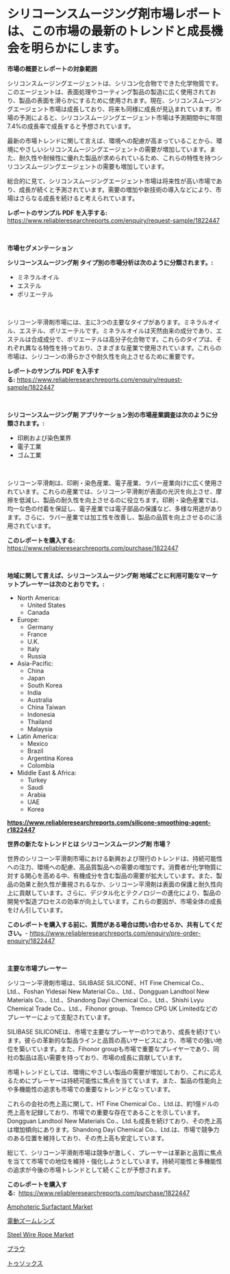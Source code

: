 <p><h1>シリコーンスムージング剤市場レポートは、この市場の最新のトレンドと成長機会を明らかにします。</h1></p><p><strong>市場の概要とレポートの対象範囲</strong></p>
<p><p>シリコンスムージングエージェントは、シリコン化合物でできた化学物質です。このエージェントは、表面処理やコーティング製品の製造に広く使用されており、製品の表面を滑らかにするために使用されます。現在、シリコンスムージングエージェント市場は成長しており、将来も同様に成長が見込まれています。市場の予測によると、シリコンスムージングエージェント市場は予測期間中に年間7.4%の成長率で成長すると予想されています。</p><p>最新の市場トレンドに関して言えば、環境への配慮が高まっていることから、環境にやさしいシリコンスムージングエージェントの需要が増加しています。また、耐久性や耐候性に優れた製品が求められているため、これらの特性を持つシリコンスムージングエージェントの需要も増加しています。</p><p>総合的に見て、シリコンスムージングエージェント市場は将来性が高い市場であり、成長が続くと予測されています。需要の増加や新技術の導入などにより、市場はさらなる成長を続けると考えられています。</p></p>
<p><strong>レポートのサンプル PDF を入手する:</strong> <a href="https://www.reliableresearchreports.com/enquiry/request-sample/1822447">https://www.reliableresearchreports.com/enquiry/request-sample/1822447</a></p>
<p>&nbsp;</p>
<p><strong>市場セグメンテーション</strong></p>
<p><strong>シリコーンスムージング剤 タイプ別の市場分析は次のように分類されます。:</strong></p>
<p><ul><li>ミネラルオイル</li><li>エステル</li><li>ポリエーテル</li></ul></p>
<p>&nbsp;</p>
<p><p>シリコーン平滑剤市場には、主に3つの主要なタイプがあります。ミネラルオイル、エステル、ポリエーテルです。ミネラルオイルは天然由来の成分であり、エステルは合成成分で、ポリエーテルは高分子化合物です。これらのタイプは、それぞれ異なる特性を持っており、さまざまな産業で使用されています。これらの市場は、シリコーンの滑らかさや耐久性を向上させるために重要です。</p></p>
<p><strong>レポートのサンプル PDF を入手する:</strong>&nbsp;<a href="https://www.reliableresearchreports.com/enquiry/request-sample/1822447">https://www.reliableresearchreports.com/enquiry/request-sample/1822447</a></p>
<p>&nbsp;</p>
<p><strong> シリコーンスムージング剤 アプリケーション別の市場産業調査は次のように分類されます。:</strong></p>
<p><ul><li>印刷および染色業界</li><li>電子工業</li><li>ゴム工業</li></ul></p>
<p>&nbsp;</p>
<p><p>シリコーン平滑剤は、印刷・染色産業、電子産業、ラバー産業向けに広く使用されています。これらの産業では、シリコーン平滑剤が表面の光沢を向上させ、摩擦を低減し、製品の耐久性を向上させるのに役立ちます。印刷・染色産業では、均一な色の付着を保証し、電子産業では電子部品の保護など、多様な用途があります。さらに、ラバー産業では加工性を改善し、製品の品質を向上させるのに活用されています。</p></p>
<p><strong>このレポートを購入する:</strong>&nbsp; <a href="https://www.reliableresearchreports.com/purchase/1822447">https://www.reliableresearchreports.com/purchase/1822447</a></p>
<p>&nbsp;</p>
<p><strong>地域に関して言えば、シリコーンスムージング剤 地域ごとに利用可能なマーケットプレーヤーは次のとおりです。:</strong></p>
<p><ul>
    <li>
        North America:
        <ul>
            <li>United States</li>
            <li>Canada</li>
        </ul>
    </li>
    <li>
        Europe:
        <ul>
            <li>Germany</li>
            <li>France</li>
            <li>U.K.</li>
            <li>Italy</li>
            <li>Russia</li>
        </ul>
    </li>
    <li>
        Asia-Pacific:
        <ul>
            <li>China</li>
            <li>Japan</li>
            <li>South Korea</li>
            <li>India</li>
            <li>Australia</li>
            <li>China Taiwan</li>
            <li>Indonesia</li>
            <li>Thailand</li>
            <li>Malaysia</li>
        </ul>
    </li>
    <li>
        Latin America:
        <ul>
            <li>Mexico</li>
            <li>Brazil</li>
            <li>Argentina Korea</li>
            <li>Colombia</li>
        </ul>
    </li>
    <li>
        Middle East & Africa:
        <ul>
            <li>Turkey</li>
            <li>Saudi</li>
            <li>Arabia</li>
            <li>UAE</li>
            <li>Korea</li>
        </ul>
    </li>
    </ul></p>
<p><strong><a href="https://www.reliableresearchreports.com/silicone-smoothing-agent-r1822447">https://www.reliableresearchreports.com/silicone-smoothing-agent-r1822447</a></strong>&nbsp;</p>
<p><strong>世界の新たなトレンドとは シリコーンスムージング剤 市場？</strong></p>
<p><p>世界のシリコーン平滑剤市場における新興および現行のトレンドは、持続可能性への注力、環境への配慮、高品質製品への需要の増加です。消費者が化学物質に対する関心を高める中、有機成分を含む製品の需要が拡大しています。また、製品の効果と耐久性が重視されるなか、シリコーン平滑剤は表面の保護と耐久性向上に貢献しています。さらに、デジタル化とテクノロジーの進化により、製品の開発や製造プロセスの効率が向上しています。これらの要因が、市場全体の成長をけん引しています。</p></p>
<p><strong>このレポートを購入する前に、質問がある場合は問い合わせるか、共有してください。</strong>- <a href="https://www.reliableresearchreports.com/enquiry/pre-order-enquiry/1822447">https://www.reliableresearchreports.com/enquiry/pre-order-enquiry/1822447</a></p>
<p>&nbsp;</p>
<p><strong>主要な市場プレーヤー</strong></p>
<p><p>シリコーン平滑剤市場は、SILIBASE SILICONE、HT Fine Chemical Co.、Ltd.、Foshan Yidesai New Material Co.、Ltd.、Dongguan Landtool New Materials Co.、Ltd.、Shandong Dayi Chemical Co.、Ltd.、Shishi Lvyu Chemical Trade Co.、Ltd.、Fihonor group、Tremco CPG UK Limitedなどのプレーヤーによって支配されています。</p><p>SILIBASE SILICONEは、市場で主要なプレーヤーの1つであり、成長を続けています。彼らの革新的な製品ラインと品質の高いサービスにより、市場での強い地位を築いています。また、Fihonor groupも市場で重要なプレイヤーであり、同社の製品は高い需要を持っており、市場の成長に貢献しています。</p><p>市場トレンドとしては、環境にやさしい製品の需要が増加しており、これに応えるためにプレーヤーは持続可能性に焦点を当てています。また、製品の性能向上や多機能性の追求も市場での重要なトレンドとなっています。</p><p>これらの会社の売上高に関して、HT Fine Chemical Co.、Ltd.は、約1億ドルの売上高を記録しており、市場での重要な存在であることを示しています。Dongguan Landtool New Materials Co.、Ltd.も成長を続けており、その売上高は増加傾向にあります。Shandong Dayi Chemical Co.、Ltd.は、市場で競争力のある位置を維持しており、その売上高も安定しています。</p><p>総じて、シリコーン平滑剤市場は競争が激しく、プレーヤーは革新と品質に焦点を当てて市場での地位を維持・強化しようとしています。持続可能性と多機能性の追求が今後の市場トレンドとして続くことが予想されます。</p></p>
<p><strong>このレポートを購入する:</strong>&nbsp;&nbsp;<a href="https://www.reliableresearchreports.com/purchase/1822447">https://www.reliableresearchreports.com/purchase/1822447</a></p>
<p><p><a href="https://www.linkedin.com/pulse/amphoteric-surfactant-market-size-growth-outlook-from-2024-jxame?trackingId=xlKXqtVMf3YsLbxalXBYdg%3D%3D">Amphoteric Surfactant Market</a></p><p><a href="https://github.com/moulafa/Market-Research-Report-List-1/blob/main/508405329702.md">電動ズームレンズ</a></p><p><a href="https://www.linkedin.com/pulse/insights-steel-wire-rope-market-size-analysing-share-trends-oru4e?trackingId=mrTs0XIc0tqQ6ofOw1MBuA%3D%3D">Steel Wire Rope Market</a></p><p><a href="https://medium.com/@carllane655/%E3%83%97%E3%83%A9%E3%82%A6%E5%B8%82%E5%A0%B4%E5%88%86%E6%9E%90-%E3%81%9D%E3%81%AEcagr-%E5%B8%82%E5%A0%B4%E3%82%BB%E3%82%B0%E3%83%A1%E3%83%B3%E3%83%86%E3%83%BC%E3%82%B7%E3%83%A7%E3%83%B3-%E3%82%B0%E3%83%AD%E3%83%BC%E3%83%90%E3%83%AB%E7%94%A3%E6%A5%AD%E6%A6%82%E8%A6%81-affb545cf7cf">プラウ</a></p><p><a href="https://medium.com/@a.d.michael1/%E3%81%A4%E3%81%BE%E5%85%88%E3%82%BD%E3%83%83%E3%82%AF%E3%82%B9%E3%81%AE%E5%B8%82%E5%A0%B4%E5%88%86%E6%9E%90-%E3%81%9D%E3%81%AEcagr-%E5%B8%82%E5%A0%B4%E3%82%BB%E3%82%B0%E3%83%A1%E3%83%B3%E3%83%86%E3%83%BC%E3%82%B7%E3%83%A7%E3%83%B3-%E4%B8%96%E7%95%8C%E7%94%A3%E6%A5%AD%E6%A6%82%E8%A6%81-dbac201add38">トゥソックス</a></p></p>
